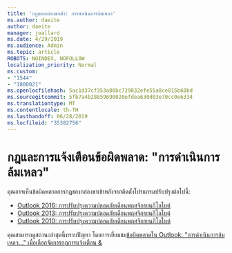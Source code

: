 ```yaml
---
title: 'กฎของกล่องขาเข้า: การดำเนินการล้มเหลว'
ms.author: daeite
author: daeite
manager: joallard
ms.date: 4/29/2019
ms.audience: Admin
ms.topic: article
ROBOTS: NOINDEX, NOFOLLOW
localization_priority: Normal
ms.custom:
- "1544"
- "1800021"
ms.openlocfilehash: 5ac1d37cf353a86bc729832efe55a8ce815b68bd
ms.sourcegitcommit: 5fb7a4b28859690020efdea630d03e70cc0e6334
ms.translationtype: MT
ms.contentlocale: th-TH
ms.lasthandoff: 06/28/2019
ms.locfileid: "35382756"
---
```

# <a name="rules-and-alerts-error-the-operation-failed"></a>กฎและการแจ้งเตือนข้อผิดพลาด: "การดำเนินการล้มเหลว"

คุณอาจเห็นข้อผิดพลาดการกฎของกล่องขาเข้าหลังจากติดตั้งโปรแกรมปรับปรุงต่อไปนี้:

- [Outlook 2016: การปรับปรุงความปลอดภัยเดือนพฤศจิกายนกิโลไบต์](https://support.microsoft.com/help/4461506)
- [Outlook 2013: การปรับปรุงความปลอดภัยเดือนพฤศจิกายนกิโลไบต์](https://support.microsoft.com/help/4461486)
- [Outlook 2010: การปรับปรุงความปลอดภัยเดือนพฤศจิกายนกิโลไบต์](https://support.microsoft.com/help/4461585)

คุณสามารถดูสถานะล่าสุดนี้ทราบปัญหา โดยการเยี่ยมชม[ข้อผิดพลาดใน Outlook: "การดำเนินการล้มเหลว..." เมื่อเลือกจัดการกฎการแจ้งเตือน &](https://support.office.com/article/Outlook-Error-The-operation-failed-when-selecting-Manage-Rules-Alerts-64b6ff77-98c2-4564-9cbf-25bd8e17fb8b%20)